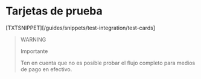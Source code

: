 # Tarjetas de prueba

[TXTSNIPPET][/guides/snippets/test-integration/test-cards]

> WARNING
>
> Importante
>
> Ten en cuenta que no es posible probar el flujo completo para medios de pago en efectivo.